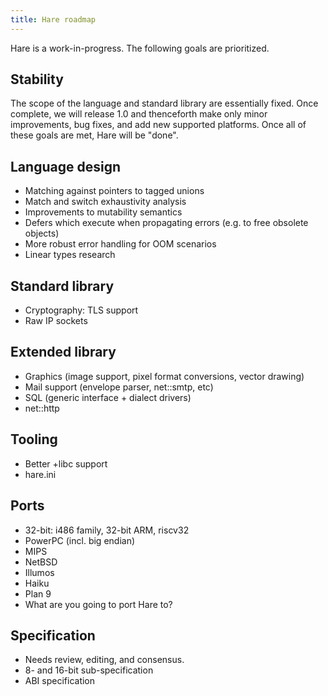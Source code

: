 ```yaml
---
title: Hare roadmap
---
```


Hare is a work-in-progress. The following goals are prioritized.

## Stability

The scope of the language and standard library are essentially fixed. Once
complete, we will release 1.0 and thenceforth make only minor improvements, bug
fixes, and add new supported platforms. Once all of these goals are met, Hare
will be "done".

## Language design

- Matching against pointers to tagged unions
- Match and switch exhaustivity analysis
- Improvements to mutability semantics
- Defers which execute when propagating errors (e.g. to free obsolete objects)
- More robust error handling for OOM scenarios
- Linear types research

## Standard library

- Cryptography: TLS support
- Raw IP sockets

## Extended library

- Graphics (image support, pixel format conversions, vector drawing)
- Mail support (envelope parser, net::smtp, etc)
- SQL (generic interface + dialect drivers)
- net::http

## Tooling

- Better +libc support
- hare.ini

## Ports

- 32-bit: i486 family, 32-bit ARM, riscv32
- PowerPC (incl. big endian)
- MIPS
- NetBSD
- Illumos
- Haiku
- Plan 9
- What are you going to port Hare to?

## Specification

- Needs review, editing, and consensus.
- 8- and 16-bit sub-specification
- ABI specification
